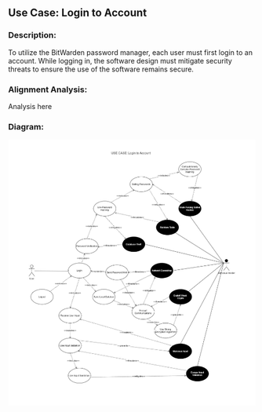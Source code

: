 ## Use Case: Login to Account

### Description:
To utilize the BitWarden password manager, each user must first login to an account. While logging in, the software design must mitigate security threats to ensure the use of the software remains secure.

### Alignment Analysis:

Analysis here

### Diagram:
![](https://github.com/DoctorEww/software-assurance/blob/main/usecase/login/login_use_case_V3.jpg)

